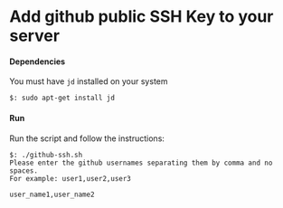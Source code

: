 Add github public SSH Key to your server
====================

#### Dependencies

You must have `jd` installed on your system

	$: sudo apt-get install jd

#### Run

Run the script and follow the instructions:

	$: ./github-ssh.sh
	Please enter the github usernames separating them by comma and no spaces.
	For example: user1,user2,user3

	user_name1,user_name2
